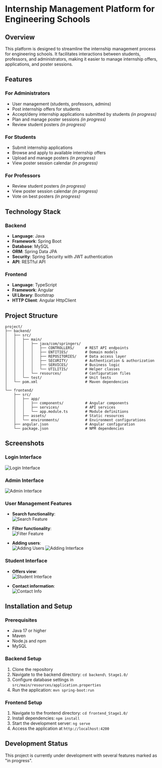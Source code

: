 # Internship Management Platform for Engineering Schools

## Overview
This platform is designed to streamline the internship management process for engineering schools. It facilitates interactions between students, professors, and administrators, making it easier to manage internship offers, applications, and poster sessions.

## Features

### For Administrators
- User management (students, professors, admins)
- Post internship offers for students
- Accept/deny internship applications submitted by students *(in progress)*
- Plan and manage poster sessions *(in progress)*
- Review student posters *(in progress)*

### For Students
- Submit internship applications
- Browse and apply to available internship offers
- Upload and manage posters *(in progress)*
- View poster session calendar *(in progress)*

### For Professors
- Review student posters *(in progress)*
- View poster session calendar *(in progress)*
- Vote on best posters *(in progress)*

## Technology Stack

### Backend
- **Language**: Java
- **Framework**: Spring Boot
- **Database**: MySQL
- **ORM**: Spring Data JPA
- **Security**: Spring Security with JWT authentication
- **API**: RESTful API

### Frontend
- **Language**: TypeScript
- **Framework**: Angular
- **UI Library**: Bootstrap
- **HTTP Client**: Angular HttpClient

## Project Structure

```
project/
├── backend/
│   ├── src/
│   │   ├── main/
│   │   │   ├── java/com/springers/
│   │   │   │   ├── CONTROLLERS/     # REST API endpoints
│   │   │   │   ├── ENTITIES/        # Domain models
│   │   │   │   ├── REPOSITORIES/    # Data access layer
│   │   │   │   ├── SECURITY/        # Authentication & authorization
│   │   │   │   ├── SERVICES/        # Business logic
│   │   │   │   └── UTILITIS/        # Helper classes
│   │   │   └── resources/           # Configuration files
│   │   └── test/                    # Unit tests
│   └── pom.xml                      # Maven dependencies
│
└── frontend/
    ├── src/
    │   ├── app/
    │   │   ├── components/          # Angular components
    │   │   ├── services/            # API services
    │   │   └── app.module.ts        # Module definitions
    │   ├── assets/                  # Static resources
    │   └── environments/            # Environment configurations
    ├── angular.json                 # Angular configuration
    └── package.json                 # NPM dependencies
```

## Screenshots

### Login Interface
![Login Interface](/frontend_Stage1.0/src/assets/captures/login.png)

### Admin Interface
![Admin Interface](/frontend_Stage1.0/src/assets/captures/admin%20interface.png)

### User Management Features
- **Search functionality**:  
  ![Search Feature](/frontend_Stage1.0/src/assets/captures/search.png)

- **Filter functionality**:  
  ![Filter Feature](/frontend_Stage1.0/src/assets/captures/filter.png)

- **Adding users**:  
  ![Adding Users](/frontend_Stage1.0/src/assets/captures/adding.png)
  ![Adding Interface](/frontend_Stage1.0/src/assets/captures/adding%20interface.png)

### Student Interface
- **Offers view**:  
  ![Student Interface](/frontend_Stage1.0/src/assets/captures/interface%20student.png)

- **Contact information**:  
  ![Contact Info](/frontend_Stage1.0/src/assets/captures/contact%20info.png)

## Installation and Setup

### Prerequisites
- Java 17 or higher
- Maven
- Node.js and npm
- MySQL

### Backend Setup
1. Clone the repository
2. Navigate to the backend directory: `cd backend\ Stage1.0/`
3. Configure database settings in `src/main/resources/application.properties`
4. Run the application: `mvn spring-boot:run`

### Frontend Setup
1. Navigate to the frontend directory: `cd frontend_Stage1.0/`
2. Install dependencies: `npm install`
3. Start the development server: `ng serve`
4. Access the application at `http://localhost:4200`

## Development Status
This project is currently under development with several features marked as "in progress".

